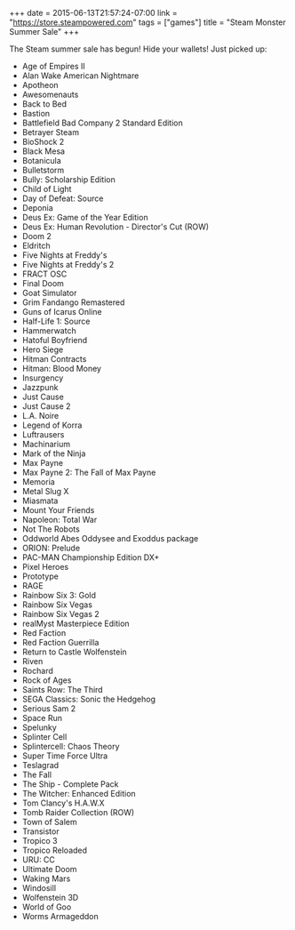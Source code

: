 +++
date = 2015-06-13T21:57:24-07:00
link = "https://store.steampowered.com"
tags = ["games"]
title = "Steam Monster Summer Sale"
+++

The Steam summer sale has begun! Hide your wallets! Just picked up:

- Age of Empires II
- Alan Wake American Nightmare
- Apotheon
- Awesomenauts
- Back to Bed
- Bastion
- Battlefield Bad Company 2 Standard Edition
- Betrayer Steam
- BioShock 2
- Black Mesa
- Botanicula
- Bulletstorm
- Bully: Scholarship Edition
- Child of Light
- Day of Defeat: Source
- Deponia
- Deus Ex: Game of the Year Edition
- Deus Ex: Human Revolution - Director's Cut (ROW)
- Doom 2
- Eldritch
- Five Nights at Freddy's
- Five Nights at Freddy's 2
- FRACT OSC
- Final Doom
- Goat Simulator
- Grim Fandango Remastered
- Guns of Icarus Online
- Half-Life 1: Source
- Hammerwatch
- Hatoful Boyfriend
- Hero Siege
- Hitman Contracts
- Hitman: Blood Money
- Insurgency
- Jazzpunk
- Just Cause
- Just Cause 2
- L.A. Noire
- Legend of Korra
- Luftrausers
- Machinarium
- Mark of the Ninja
- Max Payne
- Max Payne 2: The Fall of Max Payne
- Memoria
- Metal Slug X
- Miasmata
- Mount Your Friends
- Napoleon: Total War
- Not The Robots
- Oddworld Abes Oddysee and Exoddus package
- ORION: Prelude
- PAC-MAN Championship Edition DX+
- Pixel Heroes
- Prototype
- RAGE
- Rainbow Six 3: Gold
- Rainbow Six Vegas
- Rainbow Six Vegas 2
- realMyst Masterpiece Edition
- Red Faction
- Red Faction Guerrilla
- Return to Castle Wolfenstein
- Riven
- Rochard
- Rock of Ages
- Saints Row: The Third
- SEGA Classics: Sonic the Hedgehog
- Serious Sam 2
- Space Run
- Spelunky
- Splinter Cell
- Splintercell: Chaos Theory
- Super Time Force Ultra
- Teslagrad
- The Fall
- The Ship - Complete Pack
- The Witcher: Enhanced Edition
- Tom Clancy's H.A.W.X
- Tomb Raider Collection (ROW)
- Town of Salem
- Transistor
- Tropico 3
- Tropico Reloaded
- URU: CC
- Ultimate Doom
- Waking Mars
- Windosill
- Wolfenstein 3D
- World of Goo
- Worms Armageddon
